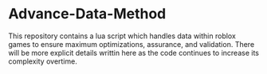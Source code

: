 # Advance-Data-Method

This repository contains a lua script which handles data within roblox games to ensure maximum optimizations, assurance, and validation.
There will be more explicit details writtin here as the code continues to increase its complexity overtime.
